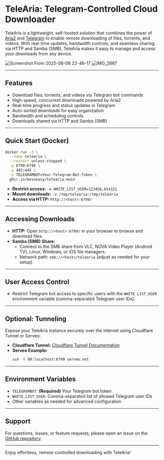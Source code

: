 # TeleAria: Telegram-Controlled Cloud Downloader

TeleAria is a lightweight, self-hosted solution that combines the power of [Aria2](https://aria2.github.io/) and [Telegram](https://telegram.org/) to enable remote downloading of files, torrents, and videos. With real-time updates, bandwidth controls, and seamless sharing via HTTP and Samba (SMB), TeleAria makes it easy to manage and access your downloads from any device.

![Screenshot From 2025-06-06 22-46-17](https://github.com/user-attachments/assets/6553a9ed-1a15-4084-b908-39bfccdde43a)
![IMG_2667](https://github.com/user-attachments/assets/9649c212-8e58-49b9-91a0-589dcaab79f5)


---

## Features

- Download files, torrents, and videos via Telegram bot commands
- High-speed, concurrent downloads powered by Aria2
- Real-time progress and status updates in Telegram
- Auto-sorted downloads for easy organization
- Bandwidth and scheduling controls
- Downloads shared via HTTP and Samba (SMB)

---

## Quick Start (Docker)

```bash
docker run -d \
  --name telearia \
  --restart unless-stopped \
  -p 6799:6799 \
  -p 445:445 \
  -e TELEGRAMBOT=Your-Telegram-Bot-Token \
  ghcr.io/besoeasy/telearia:main
```

- **Restrict access:** `-e WHITE_LIST_USER=123456,654321`
- **Mount downloads:** `-v /tmp/telearia:/tmp/telearia`
- **Access via HTTP:** `http://<host>:6799/`

---

## Accessing Downloads

- **HTTP:** Open `http://<host>:6799/` in your browser to browse and download files.
- **Samba (SMB) Share:**
  - Connect to the SMB share from VLC, NOVA Video Player (Android TV), Linux, Windows, or iOS file managers.
  - Network path: `smb://<host>/telearia` (adjust as needed for your setup)

---

## User Access Control

- Restrict Telegram bot access to specific users with the `WHITE_LIST_USER` environment variable (comma-separated Telegram user IDs).

---

## Optional: Tunneling

Expose your TeleAria instance securely over the internet using Cloudflare Tunnel or Serveo:

- **Cloudflare Tunnel:** [Cloudflare Tunnel Documentation](https://developers.cloudflare.com/cloudflare-one/connections/connect-apps/)
- **Serveo Example:**
  ```bash
  ssh -R 80:localhost:6799 serveo.net
  ```

---

## Environment Variables

- `TELEGRAMBOT`: **(Required)** Your Telegram bot token
- `WHITE_LIST_USER`: Comma-separated list of allowed Telegram user IDs
- Other variables as needed for advanced configuration

---

## Support

For questions, issues, or feature requests, please open an issue on the [GitHub repository](https://github.com/besoeasy/telearia).

---

Enjoy effortless, remote-controlled downloading with TeleAria!
